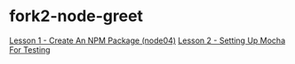 fork2-node-greet
================

[Lesson 1 - Create An NPM Package (node04)](https://gist.github.com/mtmzorro/af4751a652b27c53e050)
[Lesson 2 - Setting Up Mocha For Testing](https://gist.github.com/mtmzorro/ef8aecbdbd7f8de0428c)